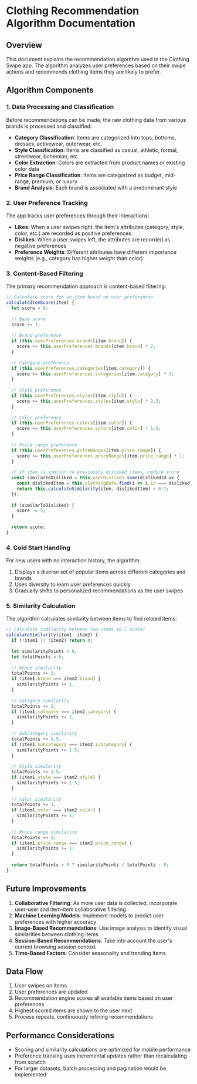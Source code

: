 # Clothing Recommendation Algorithm Documentation

## Overview

This document explains the recommendation algorithm used in the Clothing Swipe app. The algorithm analyzes user preferences based on their swipe actions and recommends clothing items they are likely to prefer.

## Algorithm Components

### 1. Data Processing and Classification

Before recommendations can be made, the raw clothing data from various brands is processed and classified:

- **Category Classification**: Items are categorized into tops, bottoms, dresses, activewear, outerwear, etc.
- **Style Classification**: Items are classified as casual, athletic, formal, streetwear, bohemian, etc.
- **Color Extraction**: Colors are extracted from product names or existing color data
- **Price Range Classification**: Items are categorized as budget, mid-range, premium, or luxury
- **Brand Analysis**: Each brand is associated with a predominant style

### 2. User Preference Tracking

The app tracks user preferences through their interactions:

- **Likes**: When a user swipes right, the item's attributes (category, style, color, etc.) are recorded as positive preferences
- **Dislikes**: When a user swipes left, the attributes are recorded as negative preferences
- **Preference Weights**: Different attributes have different importance weights (e.g., category has higher weight than color)

### 3. Content-Based Filtering

The primary recommendation approach is content-based filtering:

```javascript
// Calculate score for an item based on user preferences
calculateItemScore(item) {
  let score = 0;
  
  // Base score
  score += 1;
  
  // Brand preference
  if (this.userPreferences.brands[item.brand]) {
    score += this.userPreferences.brands[item.brand] * 2;
  }
  
  // Category preference
  if (this.userPreferences.categories[item.category]) {
    score += this.userPreferences.categories[item.category] * 3;
  }
  
  // Style preference
  if (this.userPreferences.styles[item.style]) {
    score += this.userPreferences.styles[item.style] * 2.5;
  }
  
  // Color preference
  if (this.userPreferences.colors[item.color]) {
    score += this.userPreferences.colors[item.color] * 1.5;
  }
  
  // Price range preference
  if (this.userPreferences.priceRanges[item.price_range]) {
    score += this.userPreferences.priceRanges[item.price_range] * 1;
  }
  
  // If item is similar to previously disliked items, reduce score
  const similarToDisliked = this.userDislikes.some(dislikedId => {
    const dislikedItem = this.clothingData.find(i => i.id === dislikedId);
    return this.calculateSimilarity(item, dislikedItem) > 0.7;
  });
  
  if (similarToDisliked) {
    score -= 5;
  }
  
  return score;
}
```

### 4. Cold Start Handling

For new users with no interaction history, the algorithm:

1. Displays a diverse set of popular items across different categories and brands
2. Uses diversity to learn user preferences quickly
3. Gradually shifts to personalized recommendations as the user swipes

### 5. Similarity Calculation

The algorithm calculates similarity between items to find related items:

```javascript
// Calculate similarity between two items (0-1 scale)
calculateSimilarity(item1, item2) {
  if (!item1 || !item2) return 0;
  
  let similarityPoints = 0;
  let totalPoints = 0;
  
  // Brand similarity
  totalPoints += 1;
  if (item1.brand === item2.brand) {
    similarityPoints += 1;
  }
  
  // Category similarity
  totalPoints += 2;
  if (item1.category === item2.category) {
    similarityPoints += 2;
  }
  
  // Subcategory similarity
  totalPoints += 1.5;
  if (item1.subcategory === item2.subcategory) {
    similarityPoints += 1.5;
  }
  
  // Style similarity
  totalPoints += 1.5;
  if (item1.style === item2.style) {
    similarityPoints += 1.5;
  }
  
  // Color similarity
  totalPoints += 1;
  if (item1.color === item2.color) {
    similarityPoints += 1;
  }
  
  // Price range similarity
  totalPoints += 1;
  if (item1.price_range === item2.price_range) {
    similarityPoints += 1;
  }
  
  return totalPoints > 0 ? similarityPoints / totalPoints : 0;
}
```

## Future Improvements

1. **Collaborative Filtering**: As more user data is collected, incorporate user-user and item-item collaborative filtering
2. **Machine Learning Models**: Implement models to predict user preferences with higher accuracy
3. **Image-Based Recommendations**: Use image analysis to identify visual similarities between clothing items
4. **Session-Based Recommendations**: Take into account the user's current browsing session context
5. **Time-Based Factors**: Consider seasonality and trending items

## Data Flow

1. User swipes on items
2. User preferences are updated
3. Recommendation engine scores all available items based on user preferences
4. Highest scored items are shown to the user next
5. Process repeats, continuously refining recommendations

## Performance Considerations

- Scoring and similarity calculations are optimized for mobile performance
- Preference tracking uses incremental updates rather than recalculating from scratch
- For larger datasets, batch processing and pagination would be implemented
